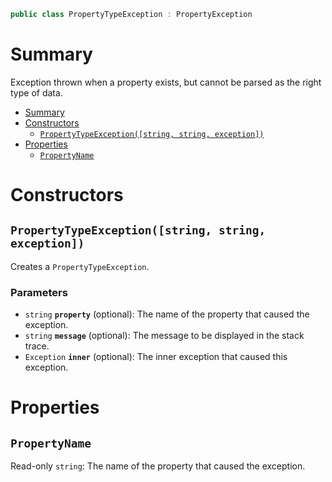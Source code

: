 ```csharp
public class PropertyTypeException : PropertyException
```

# Summary
Exception thrown when a property exists, but cannot be parsed as the right type of data.

- [Summary](#summary)
- [Constructors](#constructors)
  - [`PropertyTypeException([string, string, exception])`](#propertytypeexceptionstring-string-exception)
- [Properties](#properties)
  - [`PropertyName`](#propertyname)



# Constructors


## `PropertyTypeException([string, string, exception])`
Creates a `PropertyTypeException`.

### Parameters
* `string` **`property`** (optional): The name of the property that caused the exception.
* `string` **`message`** (optional): The message to be displayed in the stack trace.
* `Exception` **`inner`** (optional): The inner exception that caused this exception.



# Properties


## `PropertyName`
Read-only `string`: The name of the property that caused the exception.